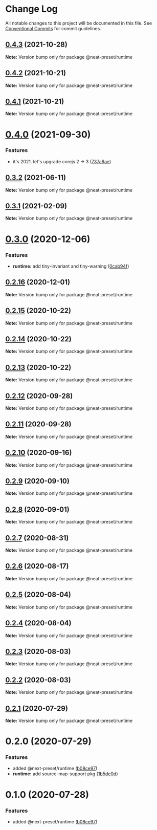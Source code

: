 # Change Log

All notable changes to this project will be documented in this file.
See [Conventional Commits](https://conventionalcommits.org) for commit guidelines.

## [0.4.3](https://github.com/igl/neat-preset/compare/@neat-preset/runtime@0.4.2...@neat-preset/runtime@0.4.3) (2021-10-28)

**Note:** Version bump only for package @neat-preset/runtime





## [0.4.2](https://github.com/igl/neat-preset/compare/@neat-preset/runtime@0.4.1...@neat-preset/runtime@0.4.2) (2021-10-21)

**Note:** Version bump only for package @neat-preset/runtime





## [0.4.1](https://github.com/igl/neat-preset/compare/@neat-preset/runtime@0.4.0...@neat-preset/runtime@0.4.1) (2021-10-21)

**Note:** Version bump only for package @neat-preset/runtime





# [0.4.0](https://github.com/igl/neat-preset/compare/@neat-preset/runtime@0.3.2...@neat-preset/runtime@0.4.0) (2021-09-30)


### Features

* it's 2021. let's upgrade corejs 2 -> 3 ([737a6ae](https://github.com/igl/neat-preset/commit/737a6ae5b3b8c2b211a2d3d908d4af11810cfa32))





## [0.3.2](https://github.com/igl/neat-preset/compare/@neat-preset/runtime@0.3.1...@neat-preset/runtime@0.3.2) (2021-06-11)

**Note:** Version bump only for package @neat-preset/runtime





## [0.3.1](https://github.com/igl/neat-preset/compare/@neat-preset/runtime@0.3.0...@neat-preset/runtime@0.3.1) (2021-02-09)

**Note:** Version bump only for package @neat-preset/runtime





# [0.3.0](https://github.com/igl/neat-preset/compare/@neat-preset/runtime@0.2.16...@neat-preset/runtime@0.3.0) (2020-12-06)


### Features

* **runtime:** add tiny-invariant and tiny-warning ([0cab94f](https://github.com/igl/neat-preset/commit/0cab94f84b0bb8bf7180ea17e7c2ed49ff75f8a4))





## [0.2.16](https://github.com/igl/neat-preset/compare/@neat-preset/runtime@0.2.15...@neat-preset/runtime@0.2.16) (2020-12-01)

**Note:** Version bump only for package @neat-preset/runtime





## [0.2.15](https://github.com/igl/neat-preset/compare/@neat-preset/runtime@0.2.14...@neat-preset/runtime@0.2.15) (2020-10-22)

**Note:** Version bump only for package @neat-preset/runtime





## [0.2.14](https://github.com/igl/neat-preset/compare/@neat-preset/runtime@0.2.13...@neat-preset/runtime@0.2.14) (2020-10-22)

**Note:** Version bump only for package @neat-preset/runtime





## [0.2.13](https://github.com/igl/neat-preset/compare/@neat-preset/runtime@0.2.12...@neat-preset/runtime@0.2.13) (2020-10-22)

**Note:** Version bump only for package @neat-preset/runtime





## [0.2.12](https://github.com/igl/neat-preset/compare/@neat-preset/runtime@0.2.11...@neat-preset/runtime@0.2.12) (2020-09-28)

**Note:** Version bump only for package @neat-preset/runtime





## [0.2.11](https://github.com/igl/neat-preset/compare/@neat-preset/runtime@0.2.10...@neat-preset/runtime@0.2.11) (2020-09-28)

**Note:** Version bump only for package @neat-preset/runtime





## [0.2.10](https://github.com/igl/neat-preset/compare/@neat-preset/runtime@0.2.9...@neat-preset/runtime@0.2.10) (2020-09-16)

**Note:** Version bump only for package @neat-preset/runtime





## [0.2.9](https://github.com/igl/neat-preset/compare/@neat-preset/runtime@0.2.8...@neat-preset/runtime@0.2.9) (2020-09-10)

**Note:** Version bump only for package @neat-preset/runtime





## [0.2.8](https://github.com/igl/neat-preset/compare/@neat-preset/runtime@0.2.7...@neat-preset/runtime@0.2.8) (2020-09-01)

**Note:** Version bump only for package @neat-preset/runtime





## [0.2.7](https://github.com/igl/neat-preset/compare/@neat-preset/runtime@0.2.6...@neat-preset/runtime@0.2.7) (2020-08-31)

**Note:** Version bump only for package @neat-preset/runtime





## [0.2.6](https://github.com/igl/neat-preset/compare/@neat-preset/runtime@0.2.5...@neat-preset/runtime@0.2.6) (2020-08-17)

**Note:** Version bump only for package @neat-preset/runtime





## [0.2.5](https://github.com/igl/neat-preset/compare/@neat-preset/runtime@0.2.4...@neat-preset/runtime@0.2.5) (2020-08-04)

**Note:** Version bump only for package @neat-preset/runtime





## [0.2.4](https://github.com/igl/neat-preset/compare/@neat-preset/runtime@0.2.3...@neat-preset/runtime@0.2.4) (2020-08-04)

**Note:** Version bump only for package @neat-preset/runtime





## [0.2.3](https://github.com/igl/neat-preset/compare/@neat-preset/runtime@0.2.2...@neat-preset/runtime@0.2.3) (2020-08-03)

**Note:** Version bump only for package @neat-preset/runtime





## [0.2.2](https://github.com/igl/neat-preset/compare/@neat-preset/runtime@0.2.1...@neat-preset/runtime@0.2.2) (2020-08-03)

**Note:** Version bump only for package @neat-preset/runtime





## [0.2.1](https://github.com/igl/neat-preset/compare/@neat-preset/runtime@0.2.0...@neat-preset/runtime@0.2.1) (2020-07-29)

**Note:** Version bump only for package @neat-preset/runtime





# 0.2.0 (2020-07-29)


### Features

* added @next-preset/runtime ([b08ce97](https://github.com/igl/neat-preset/commit/b08ce97be7ab27375722038e93814ae09d8109d9))
* **runtime:** add source-map-support pkg ([1b5de0d](https://github.com/igl/neat-preset/commit/1b5de0db0b5e58ac52872158ba81c78d014c42b6))





# 0.1.0 (2020-07-28)


### Features

* added @next-preset/runtime ([b08ce97](https://github.com/igl/neat-preset/commit/b08ce97be7ab27375722038e93814ae09d8109d9))
